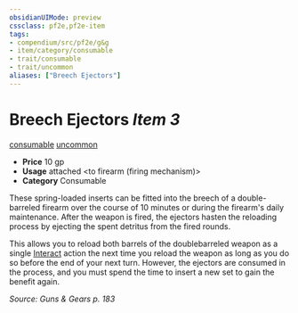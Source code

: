 ```yaml
---
obsidianUIMode: preview
cssclass: pf2e,pf2e-item
tags:
- compendium/src/pf2e/g&g
- item/category/consumable
- trait/consumable
- trait/uncommon
aliases: ["Breech Ejectors"]
---
```

# Breech Ejectors *Item 3*  
[consumable](rules/traits/consumable.md "Consumable Item Trait")  [uncommon](rules/traits/uncommon.md "Uncommon Rarity Trait")  

- **Price** 10 gp
- **Usage** attached <to firearm (firing mechanism)>
- **Category** Consumable

These spring-loaded inserts can be fitted into the breech of a double-barreled firearm over the course of 10 minutes or during the firearm's daily maintenance. After the weapon is fired, the ejectors hasten the reloading process by ejecting the spent detritus from the fired rounds.

This allows you to reload both barrels of the doublebarreled weapon as a single [Interact](rules/actions/interact.md) action the next time you reload the weapon as long as you do so before the end of your next turn. However, the ejectors are consumed in the process, and you must spend the time to insert a new set to gain the benefit again.

*Source: Guns & Gears p. 183*